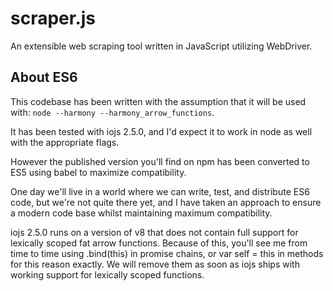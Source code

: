 # scraper.js

An extensible web scraping tool written in JavaScript utilizing WebDriver.

## About ES6

This codebase has been written with the assumption that it will be used with:
```node --harmony --harmony_arrow_functions```.

It has been tested with iojs 2.5.0, and I'd expect it to work in node as well
with the appropriate flags.

However the published version you'll find on npm has been converted to ES5 using
babel to maximize compatibility.

One day we'll live in a world where we can write, test, and distribute ES6 code,
but we're not quite there yet, and I have taken an approach to ensure a modern
code base whilst maintaining maximum compatibility.

iojs 2.5.0 runs on a version of v8 that does not contain full support for
lexically scoped fat arrow functions. Because of this, you'll see me from time
to time using .bind(this) in promise chains, or var self = this in methods for
this reason exactly. We will remove them as soon as iojs ships with working
support for lexically scoped functions.
